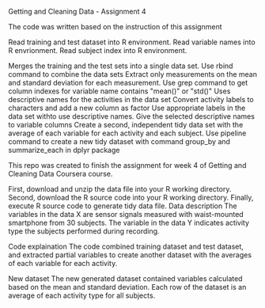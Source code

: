 Getting and Cleaning Data - Assignment 4

The code was written based on the instruction of this assignment

Read training and test dataset into R environment. Read variable names into R envrionment. Read subject index into R environment.

Merges the training and the test sets into a single data set. Use rbind command to combine the data sets
Extract only measurements on the mean and standard deviation for each measurement. Use grep command to get column indexes for variable name contains "mean()" or "std()"
Uses descriptive names for the activities in the data set Convert activity labels to characters and add a new column as factor
Use appropriate labels in the data set withto use descriptive names. Give the selected descriptive names to variable columns
Create a second, independent tidy data set with the average of each variable for each activity and each subject. Use pipeline command to create a new tidy dataset with command group_by and summarize_each in dplyr package

This repo was created to finish the assignment for week 4 of Getting and Cleaning Data Coursera course.

First, download and unzip the data file into your R working directory.
Second, download the R source code into your R working directory.
Finally, execute R source code to generate tidy data file.
Data description
The variables in the data X are sensor signals measured with waist-mounted smartphone from 30 subjects. The variable in the data Y indicates activity type the subjects performed during recording.

Code explaination
The code combined training dataset and test dataset, and extracted partial variables to create another dataset with the averages of each variable for each activity.

New dataset
The new generated dataset contained variables calculated based on the mean and standard deviation. Each row of the dataset is an average of each activity type for all subjects.



